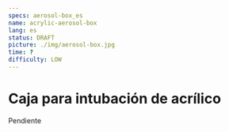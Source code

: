```yaml
---
specs: aerosol-box_es
name: acrylic-aerosol-box
lang: es
status: DRAFT
picture: ./img/aerosol-box.jpg
time: ?
difficulty: LOW
---
```


# Caja para intubación de acrílico

Pendiente
